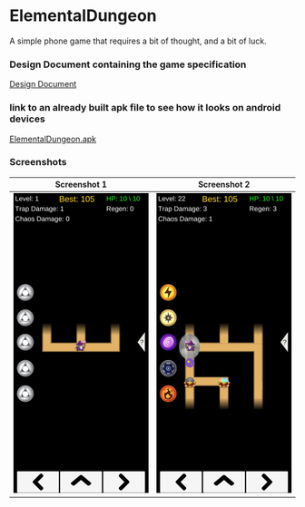 # ElementalDungeon
A simple phone game that requires a bit of thought, and a bit of luck.

### Design Document containing the game specification
[Design Document](https://docs.google.com/document/d/1ivym2gBa4Z3kDhkokJWL7P6FX02-8AKpfrucd7ej1Xs/edit?usp=sharing) 

### link to an already built apk file to see how it looks on android devices
[ElementalDungeon.apk](https://drive.google.com/file/d/1yI74FJ89_c9rUZ-6xVzQoG3r1K5yOFtp/view?usp=sharing)

### Screenshots
| Screenshot 1 | Screenshot 2 |
|--------------|--------------|
| ![Start Game](screenshots/startGameScreenshot.jpeg) | ![Middle Game](screenshots/midGameScreenshot.jpeg) |
